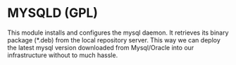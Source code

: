 # MYSQLD (GPL)

This module installs and configures the mysql daemon. It retrieves its binary package (*.deb) 
from the local repository server. This way we can deploy the latest mysql version downloaded 
from Mysql/Oracle into our infrastructure without to much hassle.